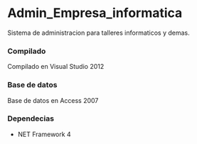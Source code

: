 # Admin_Empresa_informatica
Sistema de administracion para talleres informaticos y demas.

### Compilado
Compilado en Visual Studio 2012

### Base de datos
Base de datos en Access 2007

### Dependecias
- NET Framework 4

